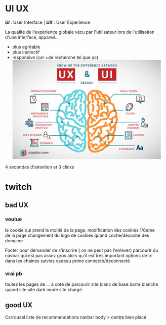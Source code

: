 # UI UX

**_UI_** : User Interface | **_UX_** : User Experience <br>

La qualité de l'expérience globale vécu par l'utilisateur lors de l'utilisation d'une interface, appareil...

- plus agréable
- plus instinctif
- responsive (car +de recherche tel que pc)
  ![alt text](difference-UX-design-et-UI-design.jpg)

4 secondes d'attention et 3 clicks

# twitch

## bad UX

### voulue

le cookie qui prend la moitié de la page.
modification des cookies 1/8eme de la page
changement du logo de cookies quand coche/décoche des domaine

Footer pour demander de s'inscrire ( on ne peut pas l'enlever)
parcourir du navbar qui est pas assez gros alors qu'il est très important
options de tri dans les chaines suivies
cadeau prime connecté/déconnecté

### vrai pb

toutes les pages de ... à coté de parcourir
site blanc de base
barre blanche quand site site dark mode
site chargé

## good UX

Carrousel
liste de recommendations
navbar
body > centre bien placé
